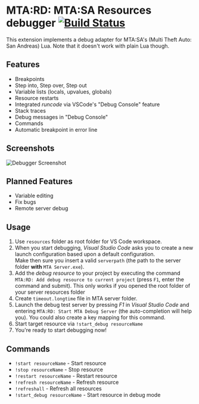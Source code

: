 # MTA:RD: MTA:SA Resources debugger [![Build Status](https://github.com/TheNormalnij/MTATD/actions/workflows/build.yml/badge.svg)](https://github.com/TheNormalnij/MTATD/actions?query=branch%3Amaster+event%3Apush)
This extension implements a debug adapter for MTA:SA's (Multi Theft Auto: San Andreas) Lua. Note that it doesn't work with plain Lua though.

## Features
* Breakpoints
* Step into, Step over, Step out
* Variable lists (locals, upvalues, globals)
* Resource restarts
* Integrated *runcode* via VSCode's "Debug Console" feature
* Stack traces
* Debug messages in "Debug Console"
* Commands
* Automatic breakpoint in error line

## Screenshots
![Debugger Screenshot](https://i.imgur.com/5CJU6D3.png)

## Planned Features
* Variable editing
* Fix bugs
* Remote server debug

## Usage
1. Use `resources` folder as root folder for VS Code workspace.
1. When you start debugging, _Visual Studio Code_ asks you to create a new launch configuration based upon a default configuration.  
Make then sure you insert a valid `serverpath` (the path to the server folder **with** `MTA Server.exe`).
1. Add the _debug resource_ to your project by executing the command `MTA:RD: Add debug resource to current project` (press `F1`, enter the command and submit). This only works if you opened the root folder of your server resources folder
1. Create `timeout.longtime` file in MTA server folder.
1. Launch the debug test server by pressing _F1_ in _Visual Studio Code_ and entering `MTA:RD: Start MTA Debug Server` (the auto-completion will help you). You could also create a key mapping for this command.
1. Start target resource via `!start_debug resourceName`
1. You're ready to start debugging now!

## Commands

* `!start resourceName` - Start resource
* `!stop resourceName` -  Stop resource
* `!restart resourceName` -  Restart resource
* `!refresh resourceName` -  Refresh resource
* `!refreshall` -  Refresh all resources
* `!start_debug resourceName` - Start resource in debug mode
